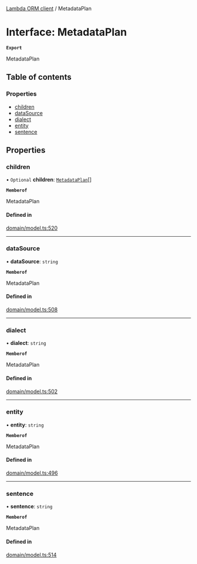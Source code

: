 [Lambda ORM client](../README.md) / MetadataPlan

# Interface: MetadataPlan

**`Export`**

MetadataPlan

## Table of contents

### Properties

- [children](MetadataPlan.md#children)
- [dataSource](MetadataPlan.md#datasource)
- [dialect](MetadataPlan.md#dialect)
- [entity](MetadataPlan.md#entity)
- [sentence](MetadataPlan.md#sentence)

## Properties

### children

• `Optional` **children**: [`MetadataPlan`](MetadataPlan.md)[]

**`Memberof`**

MetadataPlan

#### Defined in

[domain/model.ts:520](https://github.com/FlavioLionelRita/lambdaorm-client-node/blob/216c8a0/src/lib/domain/model.ts#L520)

___

### dataSource

• **dataSource**: `string`

**`Memberof`**

MetadataPlan

#### Defined in

[domain/model.ts:508](https://github.com/FlavioLionelRita/lambdaorm-client-node/blob/216c8a0/src/lib/domain/model.ts#L508)

___

### dialect

• **dialect**: `string`

**`Memberof`**

MetadataPlan

#### Defined in

[domain/model.ts:502](https://github.com/FlavioLionelRita/lambdaorm-client-node/blob/216c8a0/src/lib/domain/model.ts#L502)

___

### entity

• **entity**: `string`

**`Memberof`**

MetadataPlan

#### Defined in

[domain/model.ts:496](https://github.com/FlavioLionelRita/lambdaorm-client-node/blob/216c8a0/src/lib/domain/model.ts#L496)

___

### sentence

• **sentence**: `string`

**`Memberof`**

MetadataPlan

#### Defined in

[domain/model.ts:514](https://github.com/FlavioLionelRita/lambdaorm-client-node/blob/216c8a0/src/lib/domain/model.ts#L514)
